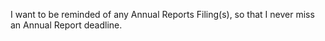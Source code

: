 I want to be reminded of any Annual Reports Filing(s), so that I never miss an Annual Report
deadline.